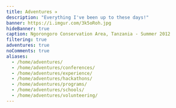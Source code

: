 ```yaml
---
title: Adventures ✈️
description: "Everything I've been up to these days!"
banner: https://i.imgur.com/3k5oRoh.jpg
hideBanner: true
caption: Ngorongoro Conservation Area, Tanzania - Summer 2012
filtering: true
adventures: true
noComments: true
aliases:
  - /home/adventures/
  - /home/adventures/conferences/
  - /home/adventures/experience/
  - /home/adventures/hackathons/
  - /home/adventures/programs/
  - /home/adventures/schools/
  - /home/adventures/volunteering/
---
```

